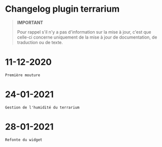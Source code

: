 # Changelog plugin terrarium

>**IMPORTANT**
>
>Pour rappel s'il n'y a pas d'information sur la mise à jour, c'est que celle-ci concerne uniquement de la mise à jour de documentation, de traduction ou de texte.

# 11-12-2020

    Première mouture

# 24-01-2021

    Gestion de l'humidité du terrarium

# 28-01-2021

    Refonte du widget